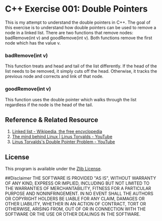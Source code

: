 # C++ Exercise 001: Double Pointers

This is my attempt to understand the double pointers in C++. The goal of this exercise is to understand how double pointers can be used to remove a node in a linked list. There are two functions that remove nodes: badRemove(int v) and goodRemove(int v). Both functions remove the first node which has the value v.

### badRemove(int v)
This function treats and head and tail of the list differently. If the head of the list needs to be removed, it simply cuts off the head. Otherwise, it tracks the previous node and corrects and link of that node. 

### goodRemove(int v)
This function uses the double pointer which walks through the list regardless if the node is the head of the tail. 

## Reference & Related Resource
1. [Linked list - Wikipedia, the free encyclopedia](https://en.wikipedia.org/wiki/Linked_list)
2. [The mind behind Linux | Linus Torvalds - YouTube](https://youtu.be/o8NPllzkFhE?t=14m14s)
3. [Linus Torvalds's Double Pointer Problem - YouTube](https://www.youtube.com/watch?v=GiAhUYCUDVc)

## License
This program is available under the [Zlib License](http://www.gzip.org/zlib/zlib_license.html).

##Disclaimer
THE SOFTWARE IS PROVIDED "AS IS", WITHOUT WARRANTY OF ANY KIND, EXPRESS OR IMPLIED, INCLUDING BUT NOT LIMITED TO THE WARRANTIES OF MERCHANTABILITY, FITNESS FOR A PARTICULAR PURPOSE AND NONINFRINGEMENT. IN NO EVENT SHALL THE AUTHORS OR COPYRIGHT HOLDERS BE LIABLE FOR ANY CLAIM, DAMAGES OR OTHER LIABILITY, WHETHER IN AN ACTION OF CONTRACT, TORT OR OTHERWISE, ARISING FROM, OUT OF OR IN CONNECTION WITH THE SOFTWARE OR THE USE OR OTHER DEALINGS IN THE SOFTWARE.


